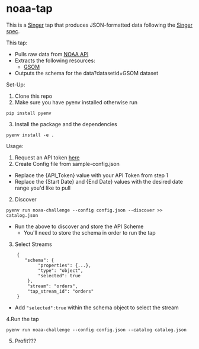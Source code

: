 # noaa-tap

This is a [Singer](https://singer.io) tap that produces JSON-formatted data
following the [Singer
spec](https://github.com/singer-io/getting-started/blob/master/SPEC.md).

This tap:

- Pulls raw data from [NOAA API](https://www.ncdc.noaa.gov/cdo-web/webservices/v2#gettingStarted)
- Extracts the following resources:
  - [GSOM](https://www.ncdc.noaa.gov/cdo-web/webservices/v2#data)
- Outputs the schema for the data?datasetid=GSOM dataset

Set-Up:

1. Clone this repo
2. Make sure you have pyenv installed otherwise run
```
pip install pyenv
```
3. Install the package and the dependencies
```
pyenv install -e .
```

Usage:

1. Request an API token [here](https://www.ncdc.noaa.gov/cdo-web/webservices/v2#gettingStarted)
2. Create Config file from sample-config.json
  - Replace the {API_Token} value with your API Token from step 1
  - Replace the {Start Date} and {End Date} values with the desired date range you'd like to pull

2. Discover

```
pyenv run noaa-challenge --config config.json --discover >> catalog.json
```
- Run the above to discover and store the API Scheme 
  - You'll need to store the schema in order to run the tap

3. Select Streams

```
    {
       "schema": {
            "properties": {...},
            "type": "object",
            "selected": true
        },
        "stream": "orders",
        "tap_stream_id": "orders"
    }
```
- Add ```"selected":true``` within the schema object to select the stream

4.Run the tap

```
pyenv run noaa-challenge --config config.json --catalog catalog.json
```

5. Profit???
